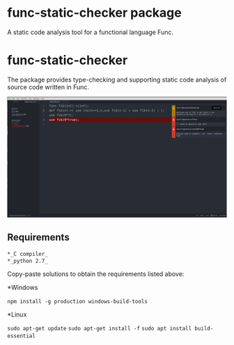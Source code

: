 # func-static-checker package

A static code analysis tool for a functional language Func.



# func-static-checker
The package provides type-checking and supporting static code analysis of source code written in Func.

![Funky](https://github.com/katarina-sipos/func-static-checker/blob/master/Untitled.png?raw=true)


## Requirements ##

    *_C compiler_
    *_python 2.7_

Copy-paste solutions to obtain the requirements listed above:

*Windows

`npm install -g production windows-build-tools`

*Linux

`sudo apt-get update`
`sudo apt-get install -f`
`sudo apt install build-essential`

